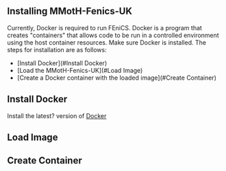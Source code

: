 ## Installing MMotH-Fenics-UK

Currently, Docker is required to run FEniCS. Docker is a program that creates "containers" that allows code to be run in a controlled environment using the host container resources. Make sure Docker is installed. The steps for installation are as follows:  
  * [Install Docker](#Install Docker)
  * [Load the MMotH-Fenics-UK](#Load Image)
  * [Create a Docker container with the loaded image](#Create Container)

## Install Docker
Install the latest? version of [Docker](http://www.docker.com)

## Load Image  

## Create Container
